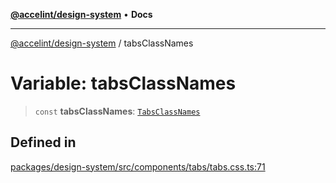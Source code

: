 [**@accelint/design-system**](../README.md) • **Docs**

***

[@accelint/design-system](../README.md) / tabsClassNames

# Variable: tabsClassNames

> `const` **tabsClassNames**: [`TabsClassNames`](../type-aliases/TabsClassNames.md)

## Defined in

[packages/design-system/src/components/tabs/tabs.css.ts:71](https://github.com/gohypergiant/standard-toolkit/blob/258694cea8ed8bbd956b3cf5da47c2c9debcf127/packages/design-system/src/components/tabs/tabs.css.ts#L71)
